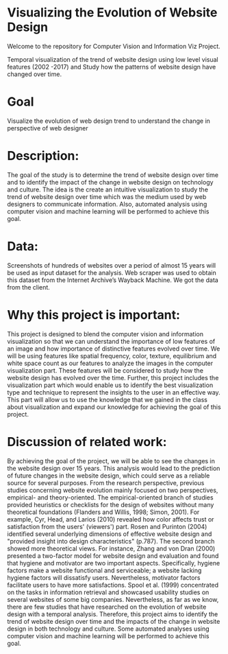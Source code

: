 # Visualizing the Evolution of Website Design
Welcome to the repository for Computer Vision and Information Viz Project.

Temporal visualization of the trend of website design using low level visual features (2002 -2017) and Study how the patterns of website design have changed over time.

# Goal
Visualize the evolution of web design trend to understand the change in perspective of web designer 

# Description: 
The goal of the study is to determine the trend of website design over time and to identify the impact of the change in website design on technology and culture. The idea is the create an intuitive visualization to study the trend of website design over time which was the medium used by web designers to communicate information. Also, automated analysis using computer vision and machine learning will be performed to achieve this goal.

# Data: 
Screenshots of hundreds of websites over a period of almost 15 years will be used as input dataset for the analysis. Web scraper was used to obtain this dataset from the Internet Archive’s Wayback Machine. We got the data from the client.

# Why this project is important: 

This project is designed to blend the computer vision and information visualization so that we can understand the importance of low features of an image and how importance of distinctive features evolved over time. We will be using features like spatial frequency, color, texture, equilibrium and white space count as our features to analyze the images in the computer visualization part. These features will be considered to study how the website design has evolved over the time. Further, this project includes the visualization part which would enable us to identify the best visualization type and technique to represent the insights to the user in an effective way. This part will allow us to use the knowledge that we gained in the class about visualization and expand our knowledge for achieving the goal of this project.

# Discussion of related work: 
By achieving the goal of the project, we will be able to see the changes in the website design over 15 years. This analysis would lead to the prediction of future changes in the website design, which could serve as a reliable source for several purposes.
From the research perspective, previous studies concerning website evolution mainly focused on two perspectives, empirical- and theory-oriented.
The empirical-oriented branch of studies provided heuristics or checklists for the design of websites without many theoretical foundations (Flanders and Willis, 1998; Simon, 2001). For example, Cyr, Head, and Larios (2010) revealed how color affects trust or satisfaction from the users' (viewers') part. Rosen and Purinton (2004) identified several underlying dimensions of effective website design and "provided insight into design characteristics" (p.787).
The second branch showed more theoretical views. For instance, Zhang and von Dran (2000) presented a two-factor model for website design and evaluation and found that hygiene and motivator are two important aspects. Specifically, hygiene factors make a website functional and serviceable; a website lacking hygiene factors will dissatisfy users. Nevertheless, motivator factors facilitate users to have more satisfactions. Spool et al. (1999) concentrated on the tasks in information retrieval and showcased usability studies on several websites of some big companies.
Nevertheless, as far as we know, there are few studies that have researched on the evolution of website design with a temporal analysis. Therefore, this project aims to identify the trend of website design over time and the impacts of the change in website design in both technology and culture. Some automated analyses using computer vision and machine learning will be performed to achieve this goal.
